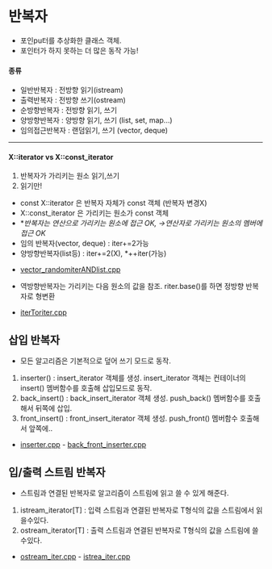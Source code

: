 # 반복자
* 포인pu터를 추상화한 클래스 객체.
* 포인터가 하지 못하는 더 많은 동작 가능!
#### 종류
* 일반반복자 : 전방향 읽기(istream)
* 출력반복자 : 전방향 쓰기(ostream)
* 순방향반복자 : 전방향 읽기, 쓰기
* 양방향반복자 : 양방향 읽기, 쓰기 (list, set, map...)
* 임의접근반복자 : 랜덤읽기, 쓰기 (vector, deque)
---------------------------------------------
#### X::iterator vs X::const_iterator
1. 반복자가 가리키는 원소 읽기,쓰기 
2. 읽기만!
* const X::iterator 은 반복자 자체가 const 객체 (반복자 변경X)
* X::const_iterator 은 가리키는 원소가 const 객체	
* **반복자는 *연산으로 가리키는 원소에 접근 OK, ->연산자로 가리키는 원소의 멤버에 접근 OK**
* 임의 반복자(vector, deque) : iter+=2가능
* 양방향반복자(list등) : iter+=2(X), *++iter(가능)
- [vector_randomiterANDlist.cpp](https://github.com/rim0621/Cpp-study/tree/master/10.iterator/vector_randomiterANDlist.cpp)
* 역방향반복자는 가리키는 다음 원소의 값을 참조. riter.base()를 하면 정방향 반복자로 형변환
- [iterToriter.cpp](https://github.com/rim0621/Cpp-study/tree/master/10.iterator/iterToriter.cpp) 
## 삽입 반복자
* 모든 알고리즘은 기본적으로 덮어 쓰기 모드로 동작.
1. inserter() : insert_iterator 객체를 생성. insert_iterator 객체는 컨테이너의 insert() 멤버함수를 호출해 삽입모드로 동작.
2. back_insert() : back_insert_iterator 객체 생성.  push_back() 멤버함수를 호출해서 뒤쪽에 삽입.
3. front_insert() : front_insert_iterator 객체 생성. push_front() 멤버함수 호출해서 앞쪽에..
- [inserter.cpp](https://github.com/rim0621/Cpp-study/tree/master/10.iterator/inserter.cpp)    - [back_front_inserter.cpp](https://github.com/rim0621/Cpp-study/blob/master/10.iterator/back_front_inserter.cpp)
## 입/출력 스트림 반복자
* 스트림과 연결된 반복자로 알고리즘이 스트림에 읽고 쓸 수 있게 해준다.
1. istream_iterator[T] : 입력 스트림과 연결된 반복자로 T형식의 값을 스트림에서 읽을수있다.
2. ostream_iterator[T] : 출력 스트림과 연결된 반복자로 T형식의 값을 스트림에 쓸수있다.
- [ostream_iter.cpp](https://github.com/rim0621/Cpp-study/tree/master/10.iterator/ostream_iter.cpp)    - [istrea_iter.cpp](https://github.com/rim0621/Cpp-study/tree/master/10.iterator/istrea_iter.cpp)


